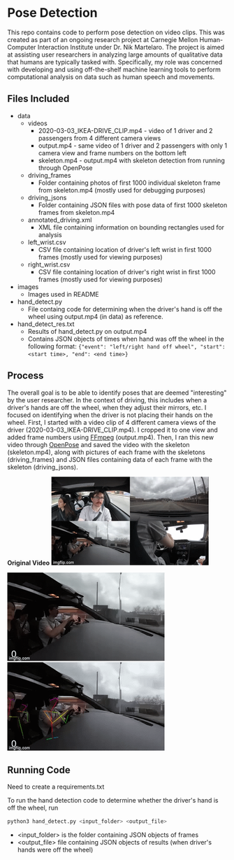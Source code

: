 # Pose Detection

This repo contains code to perform pose detection on video clips. This was created as part of an ongoing research project at Carnegie Mellon Human-Computer Interaction Institute under Dr. Nik Martelaro. The project is aimed at assisting user researchers in analyzing large amounts of qualitative data that humans are typically tasked with. Specifically, my role was concerned with developing and using off-the-shelf machine learning tools to perform computational analysis on data such as human speech and movements. 

## Files Included 
* data  
  * videos
    * 2020-03-03_IKEA-DRIVE_CLIP.mp4 - video of 1 driver and 2 passengers from 4 different camera views
    * output.mp4 - same video of 1 driver and 2 passengers with only 1 camera view and frame numbers on the bottom left
    * skeleton.mp4 - output.mp4 with skeleton detection from running through OpenPose
  * driving_frames
    * Folder containing photos of first 1000 individual skeleton frame from skeleton.mp4 (mostly used for debugging purposes)
  * driving_jsons
    * Folder containing JSON files with pose data of first 1000 skeleton frames from skeleton.mp4
  * annotated_driving.xml
    * XML file containing information on bounding rectangles used for analysis
  * left_wrist.csv
    * CSV file containing location of driver's left wrist in first 1000 frames (mostly used for viewing purposes)
  * right_wrist.csv
    * CSV file containing location of driver's right wrist in first 1000 frames (mostly used for viewing purposes)
* images
  * Images used in README
* hand_detect.py
  * File containg code for determining when the driver's hand is off the wheel using output.mp4 (in data) as reference.
* hand_detect_res.txt
  * Results of hand_detect.py on output.mp4
  * Contains JSON objects of times when hand was off the wheel in the following format: ```{"event": "left/right hand off wheel", "start": <start time>, "end": <end time>}```


## Process
The overall goal is to be able to identify poses that are deemed "interesting" by the user researcher. In the context of driving, this includes when a driver's hands are off the wheel, when they adjust their mirrors, etc. I focused on identifying when the driver is not placing their hands on the wheel. First, I started with a video clip of 4 different camera views of the driver (2020-03-03_IKEA-DRIVE_CLIP.mp4). I cropped it to one view and added frame numbers using [FFmpeg](https://ffmpeg.org/) (output.mp4). Then, I ran this new video through [OpenPose](https://github.com/CMU-Perceptual-Computing-Lab/openpose) and saved the video with the skeleton (skeleton.mp4), along with pictures of each frame with the skeletons (driving_frames) and JSON files containing data of each frame with the skeleton (driving_jsons).

<b>Original Video</b>
![](images/orig.gif) 

![](images/output.gif "Bottom Left Corner") ![](images/skeleton.gif "Skeleton")

## Running Code
Need to create a requirements.txt 

To run the hand detection code to determine whether the driver's hand is off the wheel, run
```bash
python3 hand_detect.py <input_folder> <output_file>
```
* <input_folder> is the folder containing JSON objects of frames
* <output_file> file containing JSON objects of results (when driver's hands were off the wheel)
